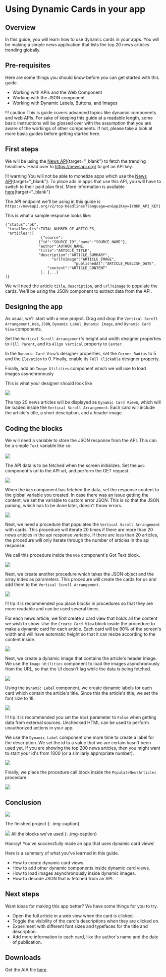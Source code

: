 # Using Dynamic Cards in your app

## Overview

In this guide, you will learn how to use dynamic cards in your apps. You will be making a simple news application that lists the top 20 news articles trending globally.


## Pre-requisites
Here are some things you should know before you can get started with this guide.

 * Working with APIs and the Web Component
 * Working with the JSON component
 * Working with Dynamic Labels, Buttons, and Images
 
!!! caution
		This is guide covers advanced topics like dynamic components and web APIs. For sake of keeping this guide at a readable length, some basic instructions will be glossed over with the assumption that you are aware of the workings of other components. If not, please take a look at more basic guides before getting started here.
 
## First steps

We will be using the [News API](https://newsapi.org/){target="_blank"} to fetch the trending headlines. Head over to <a href="https://newsapi.org/" target="_blank">https://newsapi.org/</a> to get an API key.

!!! warning
		You will not be able to monetize apps which use the [News API](https://newsapi.org/){target="_blank"}. To place ads in apps that use this API, you will have to switch to their paid plan first. More information is available [here](https://newsapi.org/pricing){target="_blank"}
		
The API endpoint we'll be using in this guide is `https://newsapi.org/v2/top-headlines?language=en&apiKey={YOUR_API_KEY}`

This is what a sample response looks like: <br>

`{"status":"ok",` <br>
` "totalResults":TOTAL_NUMBER_OF_ARTICLES,` <br>
` "articles":[` <br>
`	             {"source":` <br>
`               {"id":"SOURCE_ID","name":"SOURCE_NAME"},` <br>
`               "author":AUTHOR_NAME,` <br>
`               "title":"ARTICLE_TITLE",` <br>
`               "description":"ARTICLE_SUMMARY",` <br>
`      				  "urlToImage":"ARTICLE_IMAGE",` <br>
`								"publishedAt":"ARTICLE_PUBLISH_DATE",` <br>
`            		"content":"ARTICLE_CONTENT"` <br>
`         		 }, {...}` <br>
`]}`

We will need the article `title`, `description`, and `urlToImage` to populate the cards. We'll be using the JSON component to extract data from the API.

## Designing the app

As usual, we'll start with a new project. Drag and drop the `Vertical Scroll Arrangement`, `Web`, `JSON`, `Dynamic Label`, `Dynamic Image`, and `Dynamic Card View` components. 

Set the `Vertical Scroll Arrangement`'s height and width designer properties to `Fill Parent`, and its `Align Vertical` property to `Center`.

In the `Dynamic Card View`'s designer properties, set the `Corner Radius` to 5 and the `Elevation` to 0. Finally, enable its `Full Clickable` designer property.

Finally, add an `Image Utilities` component which we will use to load images asynchronously

This is what your designer should look like

![](/assets/images/guides/dynamic-cards/d_with-components.png)


The top 20 news articles will be displayed as `Dynamic Card View`s, which will be loaded inside the `Vertical Scroll Arrangement`. Each card will include the article's title, a short description, and a header image. 


## Coding the blocks

We will need a variable to store the JSON response from the API. This can be a simple `Text` variable like so. <br><br>
![](/assets/images/guides/dynamic-cards/v_result.png)

The API data is to be fetched when the screen initializes. Set the `Web` component's url to the API url, and perform the GET request. <br>

![](/assets/images/guides/dynamic-cards/e_screen-initialize.png)

When the `Web` component has fetched the data, set the response content to the global variable you created. In case there was an issue getting the content, we set the variable to custom error JSON. This is so that the JSON parsing, which has to be done later, doesn't throw errors.

![](/assets/images/guides/dynamic-cards/e_web-got-text.png)

Next, we need a procedure that populates the `Vertical Scroll Arrangement` with cards. This procedure will iterate 20 times if there are more than 20 news articles in the api response variable. If there are less than 20 articles, the procedure will only iterate through the number of articles in the api response.

We call this procedure inside the `Web` component's Got Text block.

![](/assets/images/guides/dynamic-cards/f_populate-news-articles.png)

Next, we create another procedure which takes the JSON object and the array index as parameters. This procedure will create the cards for us and add them to the `Vertical Scroll Arrangement`.

![](/assets/images/guides/dynamic-cards/f_create-card.png)

!!! tip
		It is recommended you place blocks in procedures so that they are more readable and can be used several times.
		
For each news article, we first create a card view that holds all the content we wish to show. Use the `Create Card View` block inside the procedure to make a dynamic card for each article. Each card will be 90% of the screen's width and will have automatic height so that it can resize according to the content inside.

![](/assets/images/guides/dynamic-cards/m_create-dynamic-card-view.png)

Next, we create a dynamic image that contains the article's header image. We use the `Image Utilities` component to load the images asynchronously from the URL, so that the UI doesn't lag while the data is being fetched.

![](/assets/images/guides/dynamic-cards/m_create-dynamic-image.png)

Using the `Dynamic Label` component, we create dynamic labels for each card which contain the article's title. Since this the article's title, we set the font size to 18.

![](/assets/images/guides/dynamic-cards/m_create-dynamic-label.png)

!!! tip
		It is recommended you set the `html` parameter to `False` when getting data from external sources. Unchecked HTML can be used to perform unauthorized actions in your app.

We use the `Dynamic Label` component one more time to create a label for the description. We set the id to a value that we are certain hasn't been used yet. If you are showing the top 200 news articles, then you might want to start your id's from 1000 (or a similarly appropriate number).

![](/assets/images/guides/dynamic-cards/m_create-dynamic-description.png)

Finally, we place the procedure call block inside the `PopulateNewsArticles` procedure.

![](/assets/images/guides/dynamic-cards/f_populate-news-articles-with-call.png)

## Conclusion

![](/assets/images/guides/dynamic-cards/pr_screenshot.png#phone)

The finished project
{: .img-caption}

![](/assets/images/guides/dynamic-cards/all-blocks.png)
All the blocks we've used
{: .img-caption}

Hooray! You've successfully made an app that uses dynamic card views! 

Here is a summary of what you've learned in this guide.

 - How to create dynamic card views.
 - How to add other dynamic components inside dynamic card views.
 - How to load images asynchronously inside dynamic images.
 - How to decode JSON that is fetched from an API.
 
## Next steps

Want ideas for making this app better? We have some things for you to try.

 - Open the full article in a web view when the card is clicked.
 - Toggle the visibility of the card's descriptions when they are clicked on.
 - Experiment with different font sizes and typefaces for the title and description.
 - Add more information to each card, like the author's name and the date of publication.
 
## Downloads
 
 Get the AIA file <a href="/assets/files/aia/dynamic_cards.aia">here</a>.
